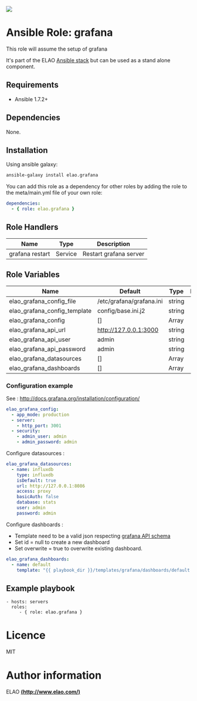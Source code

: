 <img src="http://www.elao.com/images/corpo/logo_red_small.png"/>

# Ansible Role: grafana

This role will assume the setup of grafana

It's part of the ELAO [Ansible stack](http://ansible.elao.com) but can be used as a stand alone component.

## Requirements

- Ansible 1.7.2+

## Dependencies

None.

## Installation

Using ansible galaxy:

```bash
ansible-galaxy install elao.grafana
```
You can add this role as a dependency for other roles by adding the role to the meta/main.yml file of your own role:

```yaml
dependencies:
  - { role: elao.grafana }
```

## Role Handlers

| Name            | Type    | Description            |
| --------------- | ------- | ---------------------- |
| grafana restart | Service | Restart grafana server |

## Role Variables

| Name                         | Default                  | Type   | Description |
| ---------------------------- | ------------------------ | ------ | ----------- |
| elao_grafana_config_file     | /etc/grafana/grafana.ini | string |             |
| elao_grafana_config_template | config/base.ini.j2       | string |             |
| elao_grafana_config          | []                       | Array  |             |
| elao_grafana_api_url         | http://127.0.0.1:3000    | string |             |
| elao_grafana_api_user        | admin                    | string |             |
| elao_grafana_api_password    | admin                    | string |             |
| elao_grafana_datasources     | []                       | Array  |             |
| elao_grafana_dashboards      | []                       | Array  |             |

### Configuration example

See : http://docs.grafana.org/installation/configuration/

```yaml
elao_grafana_config:
  - app_mode: production
  - server:
    - http_port: 3001
  - security:
    - admin_user: admin
    - admin_password: admin
```

Configure datasources :

```yaml
elao_grafana_datasources:
  - name: influxdb
    type: influxdb
    isDefault: true
    url: http://127.0.0.1:8086
    access: proxy
    basicAuth: false
    database: stats
    user: admin
    password: admin
```

Configure dashboards :

  * Template need to be a valid json respecting [grafana API schema](http://docs.grafana.org/reference/http_api/#create-update-dashboard)
  * Set id = null to create a new dashboard
  * Set overwrite = true to overwrite existing dashboard.

```yaml
elao_grafana_dashboards:
  - name: default
    template: "{{ playbook_dir }}/templates/grafana/dashboards/default.json"
```

## Example playbook

    - hosts: servers
      roles:
         - { role: elao.grafana }

# Licence

MIT

# Author information

ELAO [**(http://www.elao.com/)**](http://www.elao.com)
